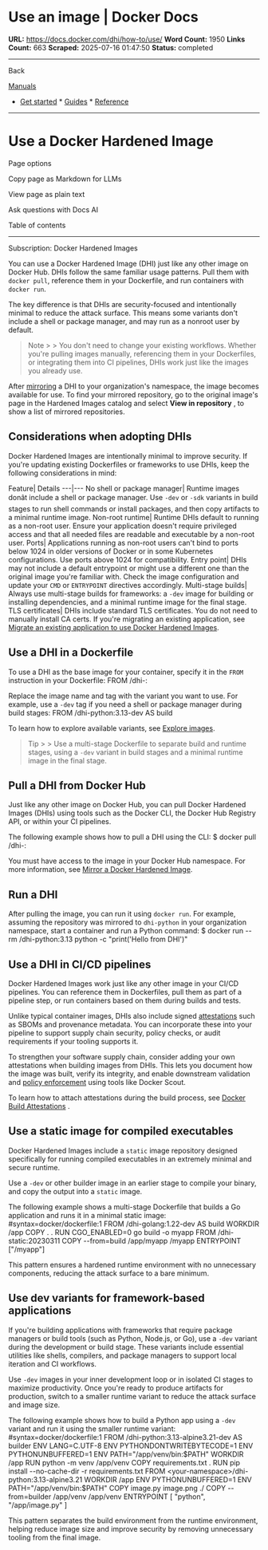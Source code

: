 # Use an image | Docker Docs

**URL:** https://docs.docker.com/dhi/how-to/use/
**Word Count:** 1950
**Links Count:** 663
**Scraped:** 2025-07-16 01:47:50
**Status:** completed

---

Back

[Manuals](https://docs.docker.com/manuals/)

  * [Get started](https://docs.docker.com/get-started/)   * [Guides](https://docs.docker.com/guides/)   * [Reference](https://docs.docker.com/reference/)

* * *

# Use a Docker Hardened Image

Page options

Copy page as Markdown for LLMs

View page as plain text

Ask questions with Docs AI

Table of contents

* * *

Subscription: Docker Hardened Images

You can use a Docker Hardened Image \(DHI\) just like any other image on Docker Hub. DHIs follow the same familiar usage patterns. Pull them with `docker pull`, reference them in your Dockerfile, and run containers with `docker run`.

The key difference is that DHIs are security-focused and intentionally minimal to reduce the attack surface. This means some variants don't include a shell or package manager, and may run as a nonroot user by default.

> Note >  > You don't need to change your existing workflows. Whether you're pulling images manually, referencing them in your Dockerfiles, or integrating them into CI pipelines, DHIs work just like the images you already use.

After [mirroring](https://docs.docker.com/dhi/how-to/mirror/) a DHI to your organization's namespace, the image becomes available for use. To find your mirrored repository, go to the original image's page in the Hardened Images catalog and select **View in repository** , to show a list of mirrored repositories.

## Considerations when adopting DHIs

Docker Hardened Images are intentionally minimal to improve security. If you're updating existing Dockerfiles or frameworks to use DHIs, keep the following considerations in mind:

Feature| Details   ---|---   No shell or package manager| Runtime images donât include a shell or package manager. Use `-dev` or `-sdk` variants in build stages to run shell commands or install packages, and then copy artifacts to a minimal runtime image.   Non-root runtime| Runtime DHIs default to running as a non-root user. Ensure your application doesn't require privileged access and that all needed files are readable and executable by a non-root user.   Ports| Applications running as non-root users can't bind to ports below 1024 in older versions of Docker or in some Kubernetes configurations. Use ports above 1024 for compatibility.   Entry point| DHIs may not include a default entrypoint or might use a different one than the original image you're familiar with. Check the image configuration and update your `CMD` or `ENTRYPOINT` directives accordingly.   Multi-stage builds| Always use multi-stage builds for frameworks: a `-dev` image for building or installing dependencies, and a minimal runtime image for the final stage.   TLS certificates| DHIs include standard TLS certificates. You do not need to manually install CA certs.      If you're migrating an existing application, see [Migrate an existing application to use Docker Hardened Images](https://docs.docker.com/dhi/how-to/migrate/).

## Use a DHI in a Dockerfile

To use a DHI as the base image for your container, specify it in the `FROM` instruction in your Dockerfile:               FROM <your-namespace>/dhi-<image>:<tag>

Replace the image name and tag with the variant you want to use. For example, use a `-dev` tag if you need a shell or package manager during build stages:               FROM <your-namespace>/dhi-python:3.13-dev AS build

To learn how to explore available variants, see [Explore images](https://docs.docker.com/dhi/how-to/explore/).

> Tip >  > Use a multi-stage Dockerfile to separate build and runtime stages, using a `-dev` variant in build stages and a minimal runtime image in the final stage.

## Pull a DHI from Docker Hub

Just like any other image on Docker Hub, you can pull Docker Hardened Images \(DHIs\) using tools such as the Docker CLI, the Docker Hub Registry API, or within your CI pipelines.

The following example shows how to pull a DHI using the CLI:               $ docker pull <your-namespace>/dhi-<image>:<tag>     

You must have access to the image in your Docker Hub namespace. For more information, see [Mirror a Docker Hardened Image](https://docs.docker.com/dhi/how-to/mirror/).

## Run a DHI

After pulling the image, you can run it using `docker run`. For example, assuming the repository was mirrored to `dhi-python` in your organization namespace, start a container and run a Python command:               $ docker run --rm <your-namespace>/dhi-python:3.13 python -c "print('Hello from DHI')"     

## Use a DHI in CI/CD pipelines

Docker Hardened Images work just like any other image in your CI/CD pipelines. You can reference them in Dockerfiles, pull them as part of a pipeline step, or run containers based on them during builds and tests.

Unlike typical container images, DHIs also include signed [attestations](https://docs.docker.com/dhi/core-concepts/attestations/) such as SBOMs and provenance metadata. You can incorporate these into your pipeline to support supply chain security, policy checks, or audit requirements if your tooling supports it.

To strengthen your software supply chain, consider adding your own attestations when building images from DHIs. This lets you document how the image was built, verify its integrity, and enable downstream validation and [policy enforcement](https://docs.docker.com/dhi/how-to/policies/) using tools like Docker Scout.

To learn how to attach attestations during the build process, see [Docker Build Attestations](https://docs.docker.com/build/metadata/attestations/) .

## Use a static image for compiled executables

Docker Hardened Images include a `static` image repository designed specifically for running compiled executables in an extremely minimal and secure runtime.

Use a `-dev` or other builder image in an earlier stage to compile your binary, and copy the output into a `static` image.

The following example shows a multi-stage Dockerfile that builds a Go application and runs it in a minimal static image:               #syntax=docker/dockerfile:1          FROM <your-namespace>/dhi-golang:1.22-dev AS build     WORKDIR /app     COPY . .     RUN CGO_ENABLED=0 go build -o myapp          FROM <your-namespace>/dhi-static:20230311     COPY --from=build /app/myapp /myapp     ENTRYPOINT ["/myapp"]

This pattern ensures a hardened runtime environment with no unnecessary components, reducing the attack surface to a bare minimum.

## Use dev variants for framework-based applications

If you're building applications with frameworks that require package managers or build tools \(such as Python, Node.js, or Go\), use a `-dev` variant during the development or build stage. These variants include essential utilities like shells, compilers, and package managers to support local iteration and CI workflows.

Use `-dev` images in your inner development loop or in isolated CI stages to maximize productivity. Once you're ready to produce artifacts for production, switch to a smaller runtime variant to reduce the attack surface and image size.

The following example shows how to build a Python app using a `-dev` variant and run it using the smaller runtime variant:               #syntax=docker/dockerfile:1          FROM <your-namespace>/dhi-python:3.13-alpine3.21-dev AS builder          ENV LANG=C.UTF-8     ENV PYTHONDONTWRITEBYTECODE=1     ENV PYTHONUNBUFFERED=1     ENV PATH="/app/venv/bin:$PATH"          WORKDIR /app          RUN python -m venv /app/venv     COPY requirements.txt .          RUN pip install --no-cache-dir -r requirements.txt          FROM <your-namespace>/dhi-python:3.13-alpine3.21          WORKDIR /app          ENV PYTHONUNBUFFERED=1     ENV PATH="/app/venv/bin:$PATH"          COPY image.py image.png ./     COPY --from=builder /app/venv /app/venv          ENTRYPOINT [ "python", "/app/image.py" ]

This pattern separates the build environment from the runtime environment, helping reduce image size and improve security by removing unnecessary tooling from the final image.